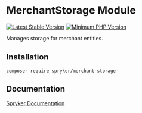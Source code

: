 # MerchantStorage Module
[![Latest Stable Version](https://poser.pugx.org/spryker/merchant-storage/v/stable.svg)](https://packagist.org/packages/spryker/merchant-storage)
[![Minimum PHP Version](https://img.shields.io/badge/php-%3E%3D%208.1-8892BF.svg)](https://php.net/)

Manages storage for merchant entities.

## Installation

```
composer require spryker/merchant-storage
```

## Documentation

[Spryker Documentation](https://docs.spryker.com)
